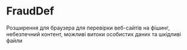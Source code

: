 # FraudDef
Розширення для браузера для перевірки веб-сайтів на фішинг, небезпечний контент, можливі витоки особистих даних та шкідливі файли